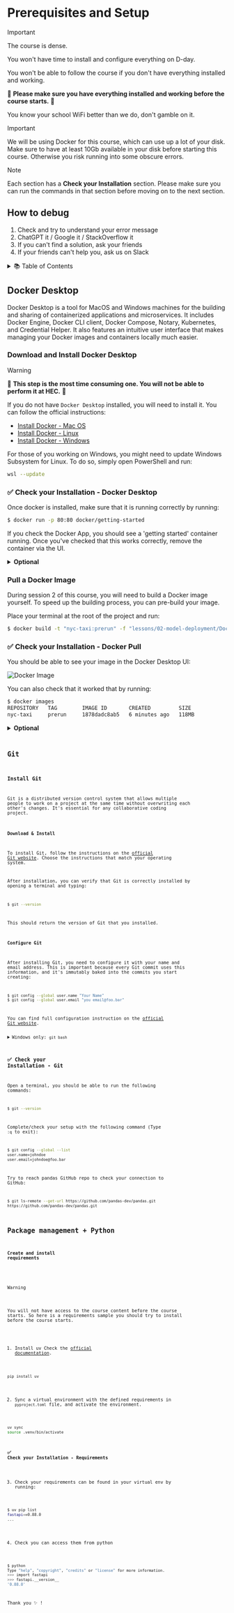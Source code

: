 # Prerequisites and Setup

> [!Important]
> The course is dense.
>
> You won't have time to install and configure everything on D-day.
>
> You won't be able to follow the course if you don't have everything installed and working.
>
> 📣 **Please make sure you have everything installed and working before the course starts.** 📣
>
> You know your school WiFi better than we do, don't gamble on it.

> [!Important]
> We will be using Docker for this course, which can use up a lot of your disk.
> Make sure to have at least 10Gb available in your disk before starting this course. Otherwise you risk running into some obscure errors.

> [!Note]
> Each section has a **Check your Installation** section.
> Please make sure you can run the commands in that section before moving on to the next section.

## How to debug

1. Check and try to understand your error message
2. ChatGPT it / Google it / StackOverflow it
3. If you can't find a solution, ask your friends
4. If your friends can't help you, ask us on Slack

<details>
  <summary>📚 Table of Contents</summary>

- [Docker Desktop](#docker-desktop)
  - [Download and Install Docker Desktop](#download-and-install-docker-desktop)
  - [✅ Check your Installation](#✅-check-your-installation---docker-desktop)
  - [Pull a Docker Image](#pull-a-docker-image)
  - [✅ Check your Installation](#✅-check-your-installation---docker-pull)
- [Git](#git)
  - [Install Git](#install-git)
    - [Download & Install](#download-&-install)
    - [Configure Git](#configure-git)
  - [✅ Check your Installation](#✅-check-your-installation---git)
- [Install requirements](#install-requirements)
  - [Create and install requirements](#create-and-install-requirements)
  - [✅ Check your Installation](#✅-check-your-installation---requirements)

</details>

## Docker Desktop

Docker Desktop is a tool for MacOS and Windows machines for the building and sharing of containerized applications and microservices. It includes Docker Engine, Docker CLI client, Docker Compose, Notary, Kubernetes, and Credential Helper. It also features an intuitive user interface that makes managing your Docker images and containers locally much easier.

### Download and Install Docker Desktop

> [!Warning]
> 📣 **This step is the most time consuming one. You will not be able to perform it at HEC.** 📣

If you do not have `Docker Desktop` installed, you will need to install it. You can follow the official instructions:

- [Install Docker - Mac OS](https://docs.docker.com/desktop/install/mac-install/)
- [Install Docker - Linux](https://docs.docker.com/desktop/install/linux-install/)
- [Install Docker - Windows](https://docs.docker.com/desktop/install/windows-install/)

For those of you working on Windows, you might need to update Windows Subsystem for Linux. To do so, simply open PowerShell and run:

```bash
wsl --update
```

### ✅ Check your Installation - Docker Desktop

Once docker is installed, make sure that it is running correctly by running:

```bash
$ docker run -p 80:80 docker/getting-started
```

If you check the Docker App, you should see a 'getting started' container running. Once you've checked that this works correctly, remove the container via the UI.

<details>
    <summary><b>Optional</b></summary>
    You can also perform these operations directly from the command line, by running <code>docker ps</code> to check the running containers, <code>docker stop [CONTAINER-ID]</code> to stop it and <code>docker rm -f [CONTAINER-ID]</code> to remove it.
</details>

### Pull a Docker Image

During session 2 of this course, you will need to build a Docker image yourself. To speed up the building process, you can pre-build your image.

Place your terminal at the root of the project and run:

```bash
$ docker build -t "nyc-taxi:prerun" -f "lessons/02-model-deployment/Dockerfile.app" ./lessons/02-model-deployment
```

### ✅ Check your Installation - Docker Pull

You should be able to see your image in the Docker Desktop UI:

![Docker Image](./images/example_image.png)

You can also check that it worked that by running:

```bash
$ docker images
REPOSITORY   TAG        IMAGE ID       CREATED         SIZE
nyc-taxi     prerun     1878dadc8ab5   6 minutes ago   118MB
```

<details>
    <summary><b>Optional</b></summary>
    Once you've checked that this works correctly, remove the image by running in your terminal: <code>docker rmi [IMAGE ID]<code>
</details>

## Git

### Install Git

Git is a distributed version control system that allows multiple people to work on a project at the same time without overwriting each other's changes.
It's essential for any collaborative coding project.

#### Download & Install

To install Git, follow the instructions on the [official Git website](https://git-scm.com/book/en/v2/Getting-Started-Installing-Git).
Choose the instructions that match your operating system.

After installation, you can verify that Git is correctly installed by opening a terminal and typing:

```bash
$ git --version
```

This should return the version of Git that you installed.

#### Configure Git

After installing Git, you need to configure it with your name and email address.
This is important because every Git commit uses this information, and it's immutably baked into the commits you start creating:

```bash
$ git config --global user.name "Your Name"
$ git config --global user.email "you email@foo.bar"
```

You can find full configuration instruction on the [official Git website](https://git-scm.com/book/en/v2/Getting-Started-First-Time-Git-Setup).

<details>
  <summary>Windows only: <code>git bash</code></summary>

If you are using Windows, you can use PowerShell as your terminal.
But Powershell is limited and doesn't support all the commands we will use in this course.
You will need to install [`git bash`](https://gitforwindows.org/) to have access to all the commands we will use in this course.

Please carefully follow [instructions here](https://github.com/git-for-windows/git/releases/tag/v2.42.0.windows.2).

> [!Note]
> You can also use WSL terminal, but it's a bit more complicated to use.

</details>

### ✅ Check your Installation - Git

Open a terminal, you should be able to run the following commands:

```bash
$ git --version

```

Complete/check your setup with the following command (Type `:q` to exit):

```bash
$ git config --global --list
user.name=johndoe
user.email=johndoe@foo.bar
```

Try to reach pandas GitHub repo to check your connection to GitHub:

```bash
$ git ls-remote --get-url https://github.com/pandas-dev/pandas.git
https://github.com/pandas-dev/pandas.git
```

## Package management + Python

#### Create and install requirements

> [!Warning]
> You will not have access to the course content before the course starts.
> So here is a requirements sample you should try to install before the course starts.

1. Install uv
Check the [official documentation](https://docs.astral.sh/uv/pip/environments/).

```bash
pip install uv
```

2. Sync a virtual environment with the defined requirements in `pyproject.toml` file, and activate the environment.

```bash
uv sync
source .venv/bin/activate
```

#### ✅ Check your Installation - Requirements

3. Check your requirements can be found in your virtual env by running:

```bash
$ uv pip list
fastapi==0.88.0
...
```

4. Check you can access them from python

```bash
$ python
Type "help", "copyright", "credits" or "license" for more information.
>>> import fastapi
>>> fastapi.__version__
'0.88.0'
```

Thank you ✨ !
